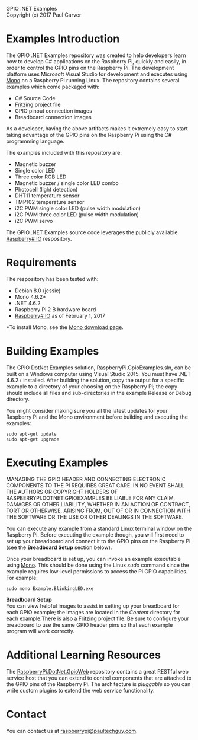 GPIO .NET Examples  
Copyright (c) 2017 Paul Carver

# Examples Introduction
The GPIO .NET Examples repository was created to help developers learn how to develop C# applications on the Raspberry Pi, quickly and easily, in order to control the GPIO pins on the Raspberry Pi. The development platform uses Microsoft Visual Studio for development and executes using [Mono](http://www.mono-project.com/) on a Raspberry Pi running Linux. The repository contains several examples which come packaged with:
- C# Source Code
- [Fritzing](http://fritzing.org) project file
- GPIO pinout connection images
- Breadboard connection images

As a developer, having the above artifacts makes it extremely easy to start taking advantage of the GPIO pins on the Raspberry Pi using the C# programming language.

The examples included with this repository are:

* Magnetic buzzer
* Single color LED
* Three color RGB LED
* Magnetic buzzer / single color LED combo
* Photocell (light detection)
* DHT11 temperature sensor
* TMP102 temperature sensor
* i2C PWM single color LED (pulse width modulation)
* i2C PWM three color LED (pulse width modulation)
* i2C PWM servo

The GPIO .NET Examples source code leverages the publicly available [Raspberry# IO](https://github.com/raspberry-sharp/raspberry-sharp-io) respository.

# Requirements
The respository has been tested with:

* Debian 8.0 (jessie)
* Mono 4.6.2*
* .NET 4.6.2
* Raspberry Pi 2 B hardware board
* [Raspberry# IO](https://github.com/raspberry-sharp/raspberry-sharp-io) as of February 1, 2017

*To install Mono, see the [Mono download page](http://www.mono-project.com/download/).

# Building Examples
The GPIO DotNet Examples solution, RaspberryPi.GpioExamples.sln, can be built on a Windows computer using Visual Studio 2015.  You must have .NET 4.6.2+ installed.  After building the solution, copy the output for a specific example to a directory of your choosing on the Raspberry Pi; the copy should include all files and sub-directories in the example Release or Debug directory.

You might consider making sure you all the latest updates for your Raspberry Pi and the Mono environment before building and executing the examples:

	sudo apt-get update
	sudo apt-get upgrade

# Executing Examples
MANAGING THE GPIO HEADER AND CONNECTING ELECTRONIC COMPONENTS TO THE PI REQUIRES GREAT CARE. IN NO EVENT SHALL THE AUTHORS OR COPYRIGHT HOLDERS OF RASPBERRYPI.DOTNET.GPIOEXAMPLES BE LIABLE FOR ANY CLAIM, DAMAGES OR OTHER LIABILITY, WHETHER IN AN ACTION OF CONTRACT, TORT OR OTHERWISE, ARISING FROM, OUT OF OR IN CONNECTION WITH THE SOFTWARE OR THE USE OR OTHER DEALINGS IN THE SOFTWARE.

You can execute any example from a standard Linux terminal window on the Raspberry Pi. Before executing the example though, you will first need to set up your breadboard and connect it to the GPIO pins on the Raspberry Pi (see the **Breadboard Setup** section below).

Once your breadboard is set up, you can invoke an example executable using [Mono](http://www.mono-project.com/).  This should be done using the Linux *sudo* command since the example requires low-level permissions to access the Pi GPIO capabilities. For example:

	sudo mono Example.BlinkingLED.exe

**Breadboard Setup**  
You can view helpful images to assist in setting up your breadboard for each GPIO example; the images are located in the *Content* directory for each example.There is also a [Fritzing](http://fritzing.org/) project file. Be sure to configure your breadboard to use the same GPIO header pins so that each example program will work correctly.

# Additional Learning Resources
The [RaspberryPi.DotNet.GpioWeb](https://bitbucket.org/PaulTechGuy/raspberrypi.dotnet.gpioweb) repository contains a great RESTful web service host that you can extend to control components that are attached to the GPIO pins of the Raspberry Pi.  The architecture is *pluggable* so you can write custom plugins to extend the web service functionality.

# Contact
You can contact us at <raspberrypi@paultechguy.com>.